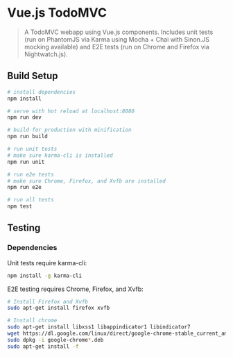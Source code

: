 # Vue.js TodoMVC

> A TodoMVC webapp using Vue.js components. Includes unit tests (run on PhantomJS via Karma using Mocha + Chai with Sinon.JS mocking available) and E2E tests (run on Chrome and Firefox via Nightwatch.js).

## Build Setup

``` bash
# install dependencies
npm install

# serve with hot reload at localhost:8080
npm run dev

# build for production with minification
npm run build

# run unit tests
# make sure karma-cli is installed
npm run unit

# run e2e tests
# make sure Chrome, Firefox, and Xvfb are installed
npm run e2e

# run all tests
npm test
```

## Testing

### Dependencies

Unit tests require karma-cli:
``` bash
npm install -g karma-cli
```

E2E testing requires Chrome, Firefox, and Xvfb:
``` bash
# Install Firefox and Xvfb
sudo apt-get install firefox xvfb

# Install chrome
sudo apt-get install libxss1 libappindicator1 libindicator7
wget https://dl.google.com/linux/direct/google-chrome-stable_current_amd64.deb
sudo dpkg -i google-chrome*.deb
sudo apt-get install -f
```
